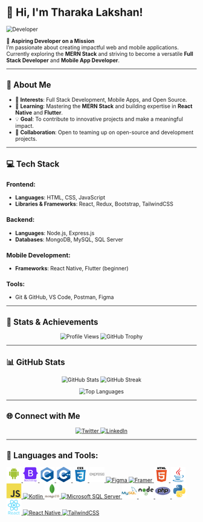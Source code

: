 # 👋 Hi, I'm Tharaka Lakshan! 

![Developer](https://user-images.githubusercontent.com/79842529/218249205-b98bc52f-7b3a-4ff3-b7a1-5c3ee340f591.gif) 

🎯 **Aspiring Developer on a Mission**  
I’m passionate about creating impactful web and mobile applications. Currently exploring the **MERN Stack** and striving to become a versatile **Full Stack Developer** and **Mobile App Developer**.  

---

## 🚀 About Me
- 👀 **Interests**: Full Stack Development, Mobile Apps, and Open Source.
- 🌱 **Learning**: Mastering the **MERN Stack** and building expertise in **React Native** and **Flutter**.
- 💡 **Goal**: To contribute to innovative projects and make a meaningful impact.
- 💞️ **Collaboration**: Open to teaming up on open-source and development projects.

---

## 💻 Tech Stack  
### Frontend:
- **Languages**: HTML, CSS, JavaScript  
- **Libraries & Frameworks**: React, Redux, Bootstrap, TailwindCSS  

### Backend:
- **Languages**: Node.js, Express.js  
- **Databases**: MongoDB, MySQL, SQL Server  

### Mobile Development:
- **Frameworks**: React Native, Flutter (beginner)

### Tools:
- Git & GitHub, VS Code, Postman, Figma

---

## 🌟 Stats & Achievements  
<p align="center">  
<img src="https://komarev.com/ghpvc/?username=lakshanwickramasinghe99&label=Profile%20views&color=0e75b6&style=flat" alt="Profile Views" />  
<img src="https://github-profile-trophy.vercel.app/?username=lakshanwickramasinghe99&margin-w=5&margin-h=5&column=7&theme=gruvbox" alt="GitHub Trophy" />  
</p>

---

## 📊 GitHub Stats  
<p align="center"> <img src="https://github-readme-stats.vercel.app/api?username=lakshanwickramasinghe99&show_icons=true&theme=radical" alt="GitHub Stats" /> <img src="https://github-readme-streak-stats.herokuapp.com/?user=lakshanwickramasinghe99&theme=radical" alt="GitHub Streak" /> </p> <p align="center"> <img src="https://github-readme-stats.vercel.app/api/top-langs/?username=lakshanwickramasinghe99&layout=compact&theme=radical" alt="Top Languages" /> </p>

---

## 🌐 Connect with Me
<p align="center"> <a href="https://twitter.com/lakshan014" target="_blank"> <img src="https://img.shields.io/badge/Twitter-%231DA1F2.svg?logo=twitter&logoColor=white&style=for-the-badge" alt="Twitter" /> </a> <a href="https://linkedin.com/in/tharaka-lakshan-b030772a2" target="_blank"> <img src="https://img.shields.io/badge/LinkedIn-%230077B5.svg?logo=linkedin&logoColor=white&style=for-the-badge" alt="LinkedIn" /> </a> </p>

---

## 🔧 Languages and Tools:
<p align="left"> <a href="https://developer.android.com" target="_blank" rel="noreferrer"> <img src="https://raw.githubusercontent.com/devicons/devicon/master/icons/android/android-original-wordmark.svg" alt="Android" width="40" height="40"/> </a> <a href="https://getbootstrap.com" target="_blank" rel="noreferrer"> <img src="https://raw.githubusercontent.com/devicons/devicon/master/icons/bootstrap/bootstrap-plain-wordmark.svg" alt="Bootstrap" width="40" height="40"/> </a> <a href="https://www.cprogramming.com/" target="_blank" rel="noreferrer"> <img src="https://raw.githubusercontent.com/devicons/devicon/master/icons/c/c-original.svg" alt="C" width="40" height="40"/> </a> <a href="https://www.w3schools.com/cpp/" target="_blank" rel="noreferrer"> <img src="https://raw.githubusercontent.com/devicons/devicon/master/icons/cplusplus/cplusplus-original.svg" alt="C++" width="40" height="40"/> </a> <a href="https://www.w3schools.com/css/" target="_blank" rel="noreferrer"> <img src="https://raw.githubusercontent.com/devicons/devicon/master/icons/css3/css3-original-wordmark.svg" alt="CSS3" width="40" height="40"/> </a> <a href="https://expressjs.com" target="_blank" rel="noreferrer"> <img src="https://raw.githubusercontent.com/devicons/devicon/master/icons/express/express-original-wordmark.svg" alt="Express.js" width="40" height="40"/> </a> <a href="https://www.figma.com/" target="_blank" rel="noreferrer"> <img src="https://www.vectorlogo.zone/logos/figma/figma-icon.svg" alt="Figma" width="40" height="40"/> </a> <a href="https://www.framer.com/" target="_blank" rel="noreferrer"> <img src="https://www.vectorlogo.zone/logos/framer/framer-icon.svg" alt="Framer" width="40" height="40"/> </a> <a href="https://www.w3.org/html/" target="_blank" rel="noreferrer"> <img src="https://raw.githubusercontent.com/devicons/devicon/master/icons/html5/html5-original-wordmark.svg" alt="HTML5" width="40" height="40"/> </a> <a href="https://www.java.com" target="_blank" rel="noreferrer"> <img src="https://raw.githubusercontent.com/devicons/devicon/master/icons/java/java-original.svg" alt="Java" width="40" height="40"/> </a> <a href="https://developer.mozilla.org/en-US/docs/Web/JavaScript" target="_blank" rel="noreferrer"> <img src="https://raw.githubusercontent.com/devicons/devicon/master/icons/javascript/javascript-original.svg" alt="JavaScript" width="40" height="40"/> </a> <a href="https://kotlinlang.org" target="_blank" rel="noreferrer"> <img src="https://www.vectorlogo.zone/logos/kotlinlang/kotlinlang-icon.svg" alt="Kotlin" width="40" height="40"/> </a> <a href="https://www.mongodb.com/" target="_blank" rel="noreferrer"> <img src="https://raw.githubusercontent.com/devicons/devicon/master/icons/mongodb/mongodb-original-wordmark.svg" alt="MongoDB" width="40" height="40"/> </a> <a href="https://www.microsoft.com/en-us/sql-server" target="_blank" rel="noreferrer"> <img src="https://www.svgrepo.com/show/303229/microsoft-sql-server-logo.svg" alt="Microsoft SQL Server" width="40" height="40"/> </a> <a href="https://www.mysql.com/" target="_blank" rel="noreferrer"> <img src="https://raw.githubusercontent.com/devicons/devicon/master/icons/mysql/mysql-original-wordmark.svg" alt="MySQL" width="40" height="40"/> </a> <a href="https://nodejs.org" target="_blank" rel="noreferrer"> <img src="https://raw.githubusercontent.com/devicons/devicon/master/icons/nodejs/nodejs-original-wordmark.svg" alt="Node.js" width="40" height="40"/> </a> <a href="https://www.php.net" target="_blank" rel="noreferrer"> <img src="https://raw.githubusercontent.com/devicons/devicon/master/icons/php/php-original.svg" alt="PHP" width="40" height="40"/> </a> <a href="https://www.python.org" target="_blank" rel="noreferrer"> <img src="https://raw.githubusercontent.com/devicons/devicon/master/icons/python/python-original.svg" alt="Python" width="40" height="40"/> </a> <a href="https://reactjs.org/" target="_blank" rel="noreferrer"> <img src="https://raw.githubusercontent.com/devicons/devicon/master/icons/react/react-original-wordmark.svg" alt="React" width="40" height="40"/> </a> <a href="https://reactnative.dev/" target="_blank" rel="noreferrer"> <img src="https://reactnative.dev/img/header_logo.svg" alt="React Native" width="40" height="40"/> </a> <a href="https://tailwindcss.com/" target="_blank" rel="noreferrer"> <img src="https://www.vectorlogo.zone/logos/tailwindcss/tailwindcss-icon.svg" alt="TailwindCSS" width="40" height="40"/> </a> </p>
